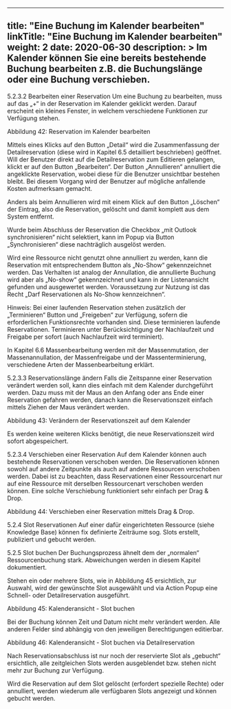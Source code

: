 
---
title: "Eine Buchung im Kalender bearbeiten"
linkTitle: "Eine Buchung im Kalender bearbeiten"
weight: 2
date: 2020-06-30
description: >
  Im Kalender können Sie eine bereits bestehende Buchung bearbeiten z.B. die Buchungslänge oder eine Buchung verschieben. 
---
5.2.3.2	Bearbeiten einer Reservation
Um eine Buchung zu bearbeiten, muss auf das „+“ in der Reservation im Kalender geklickt werden. Darauf erscheint ein kleines Fenster, in welchem verschiedene Funktionen zur Verfügung stehen.

 
Abbildung 42: Reservation im Kalender bearbeiten

Mittels eines Klicks auf den Button „Detail“ wird die Zusammenfassung der Detailreservation (diese wird in Kapitel 6.5 detailliert beschrieben) geöffnet. Will der Benutzer direkt auf die Detailreservation zum Editieren gelangen, klickt er auf den Button „Bearbeiten“. Der Button „Annullieren“ annulliert die angeklickte Reservation, wobei diese für die Benutzer unsichtbar bestehen bleibt. Bei diesem Vorgang wird der Benutzer auf mögliche anfallende Kosten aufmerksam gemacht.

Anders als beim Annullieren wird mit einem Klick auf den Button „Löschen“ der Eintrag, also die Reservation, gelöscht und damit komplett aus dem System entfernt.

Wurde beim Abschluss der Reservation die Checkbox „mit Outlook synchronisieren“ nicht selektiert, kann im Popup via Button „Synchronisieren“ diese nachträglich ausgelöst werden.

Wird eine Ressource nicht genutzt ohne annulliert zu werden, kann die Reservation mit entsprechendem Button als „No-Show“ gekennzeichnet werden. Das Verhalten ist analog der Annullation, die annullierte Buchung wird aber als „No-show“ gekennzeichnet und kann in der Listenansicht gefunden und ausgewertet werden. Voraussetzung zur Nutzung ist das Recht „Darf Reservationen als No-Show kennzeichnen“.


Hinweis: 
Bei einer laufenden Reservation stehen zusätzlich der „Terminieren“ Button und „Freigeben“ zur Verfügung, sofern die erforderlichen Funktionsrechte vorhanden sind. Diese terminieren laufende Reservationen. Terminieren unter Berücksichtigung der Nachlaufzeit und Freigabe per sofort (auch Nachlaufzeit wird terminiert).

In Kapitel 6.6 Massenbearbeitung werden mit der Massenmutation, der Massenannullation, der Massenfreigabe und der Massenterminierung, verschiedene Arten der Massenbearbeitung erklärt.


5.2.3.3	Reservationslänge ändern
Falls die Zeitspanne einer Reservation verändert werden soll, kann dies einfach mit dem Kalender durchgeführt werden. Dazu muss mit der Maus an den Anfang oder ans Ende einer Reservation gefahren werden, danach kann die Reservationszeit einfach mittels Ziehen der Maus verändert werden.

 
Abbildung 43: Verändern der Reservationszeit auf dem Kalender

Es werden keine weiteren Klicks benötigt, die neue Reservationszeit wird sofort abgespeichert.


5.2.3.4	Verschieben einer Reservation
Auf dem Kalender können auch bestehende Reservationen verschoben werden. Die Reservationen können sowohl auf andere Zeitpunkte als auch auf andere Ressourcen verschoben werden. Dabei ist zu beachten, dass Reservationen einer Ressourcenart nur auf eine Ressource mit derselben Ressourcenart verschoben werden können. Eine solche Verschiebung funktioniert sehr einfach per Drag & Drop. 

 
Abbildung 44: Verschieben einer Reservation mittels Drag & Drop.


5.2.4	Slot Reservationen
Auf einer dafür eingerichteten Ressource (siehe Knowledge Base) können fix definierte Zeiträume sog. Slots erstellt, publiziert und gebucht werden.


5.2.5	Slot buchen
Der Buchungsprozess ähnelt dem der „normalen“ Ressourcenbuchung stark. Abweichungen werden in diesem Kapitel dokumentiert.

Stehen ein oder mehrere Slots, wie in Abbildung 45 ersichtlich, zur Auswahl, wird der gewünschte Slot ausgewählt und via Action Popup eine Schnell- oder Detailreservation ausgeführt.

 
Abbildung 45: Kalenderansicht - Slot buchen

Bei der Buchung können Zeit und Datum nicht mehr verändert werden. Alle anderen Felder sind abhängig von den jeweiligen Berechtigungen editierbar.

 
Abbildung 46: Kalenderansicht - Slot buchen via Detailreservation

Nach Reservationsabschluss ist nur noch der reservierte Slot als „gebucht“ ersichtlich, alle zeitgleichen Slots werden ausgeblendet bzw. stehen nicht mehr zur Buchung zur Verfügung. 

Wird die Reservation auf dem Slot gelöscht (erfordert spezielle Rechte) oder annulliert, werden wiederum alle verfügbaren Slots angezeigt und können gebucht werden.






